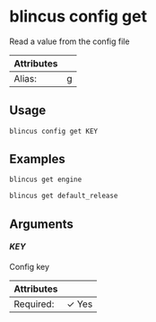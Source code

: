 # blincus config get

Read a value from the config file

| Attributes       | &nbsp;
|------------------|-------------
| Alias:           | g

## Usage

```bash
blincus config get KEY
```

## Examples

```bash
blincus get engine
```

```bash
blincus get default_release
```

## Arguments

#### *KEY*

Config key

| Attributes      | &nbsp;
|-----------------|-------------
| Required:       | ✓ Yes


